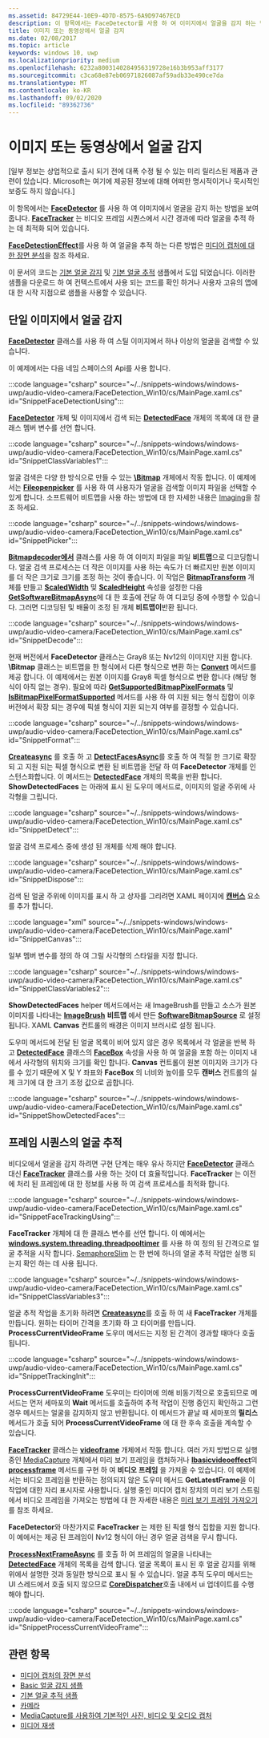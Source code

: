 ```yaml
---
ms.assetid: 84729E44-10E9-4D7D-8575-6A9D97467ECD
description: 이 항목에서는 FaceDetector를 사용 하 여 이미지에서 얼굴을 감지 하는 방법을 보여 줍니다. FaceTracker는 비디오 프레임 시퀀스에서 시간 경과에 따라 얼굴을 추적 하는 데 최적화 되어 있습니다.
title: 이미지 또는 동영상에서 얼굴 감지
ms.date: 02/08/2017
ms.topic: article
keywords: windows 10, uwp
ms.localizationpriority: medium
ms.openlocfilehash: 6232a8003140284956319728e16b3b953aff3177
ms.sourcegitcommit: c3ca68e87eb06971826087af59adb33e490ce7da
ms.translationtype: MT
ms.contentlocale: ko-KR
ms.lasthandoff: 09/02/2020
ms.locfileid: "89362736"
---
```

# <a name="detect-faces-in-images-or-videos"></a>이미지 또는 동영상에서 얼굴 감지



\[일부 정보는 상업적으로 출시 되기 전에 대폭 수정 될 수 있는 미리 릴리스된 제품과 관련이 있습니다. Microsoft는 여기에 제공된 정보에 대해 어떠한 명시적이거나 묵시적인 보증도 하지 않습니다.\]

이 항목에서는 [**FaceDetector**](/uwp/api/Windows.Media.FaceAnalysis.FaceDetector) 를 사용 하 여 이미지에서 얼굴을 감지 하는 방법을 보여 줍니다. [**FaceTracker**](/uwp/api/Windows.Media.FaceAnalysis.FaceTracker) 는 비디오 프레임 시퀀스에서 시간 경과에 따라 얼굴을 추적 하는 데 최적화 되어 있습니다.

[**FaceDetectionEffect**](/uwp/api/Windows.Media.Core.FaceDetectionEffect)를 사용 하 여 얼굴을 추적 하는 다른 방법은 [미디어 캡처에 대 한 장면 분석](scene-analysis-for-media-capture.md)을 참조 하세요.

이 문서의 코드는 [기본 얼굴 감지](https://github.com/Microsoft/Windows-universal-samples/tree/master/Samples/BasicFaceDetection) 및 [기본 얼굴 추적](https://github.com/Microsoft/Windows-universal-samples/tree/master/Samples/BasicFaceTracking) 샘플에서 도입 되었습니다. 이러한 샘플을 다운로드 하 여 컨텍스트에서 사용 되는 코드를 확인 하거나 사용자 고유의 앱에 대 한 시작 지점으로 샘플을 사용할 수 있습니다.

## <a name="detect-faces-in-a-single-image"></a>단일 이미지에서 얼굴 감지

[**FaceDetector**](/uwp/api/Windows.Media.FaceAnalysis.FaceDetector) 클래스를 사용 하 여 스틸 이미지에서 하나 이상의 얼굴을 검색할 수 있습니다.

이 예제에서는 다음 네임 스페이스의 Api를 사용 합니다.

:::code language="csharp" source="~/../snippets-windows/windows-uwp/audio-video-camera/FaceDetection_Win10/cs/MainPage.xaml.cs" id="SnippetFaceDetectionUsing":::

[**FaceDetector**](/uwp/api/Windows.Media.FaceAnalysis.FaceDetector) 개체 및 이미지에서 검색 되는 [**DetectedFace**](/uwp/api/Windows.Media.FaceAnalysis.DetectedFace) 개체의 목록에 대 한 클래스 멤버 변수를 선언 합니다.

:::code language="csharp" source="~/../snippets-windows/windows-uwp/audio-video-camera/FaceDetection_Win10/cs/MainPage.xaml.cs" id="SnippetClassVariables1":::

얼굴 검색은 다양 한 방식으로 만들 수 있는 [**\Bitmap**](/uwp/api/Windows.Graphics.Imaging.SoftwareBitmap) 개체에서 작동 합니다. 이 예제에서는 [**Fileopenpicker**](/uwp/api/Windows.Storage.Pickers.FileOpenPicker) 를 사용 하 여 사용자가 얼굴을 검색할 이미지 파일을 선택할 수 있게 합니다. 소프트웨어 비트맵을 사용 하는 방법에 대 한 자세한 내용은 [Imaging](imaging.md)을 참조 하세요.

:::code language="csharp" source="~/../snippets-windows/windows-uwp/audio-video-camera/FaceDetection_Win10/cs/MainPage.xaml.cs" id="SnippetPicker":::

[**Bitmapdecoder에서**](/uwp/api/Windows.Graphics.Imaging.BitmapDecoder) 클래스를 사용 하 여 이미지 파일을 파일 **비트맵**으로 디코딩합니다. 얼굴 검색 프로세스는 더 작은 이미지를 사용 하는 속도가 더 빠르지만 원본 이미지를 더 작은 크기로 크기를 조정 하는 것이 좋습니다. 이 작업은 [**BitmapTransform**](/uwp/api/Windows.Graphics.Imaging.BitmapTransform) 개체를 만들고 [**ScaledWidth**](/uwp/api/windows.graphics.imaging.bitmaptransform.scaledwidth) 및 [**ScaledHeight**](/uwp/api/windows.graphics.imaging.bitmaptransform.scaledheight) 속성을 설정한 다음 [**GetSoftwareBitmapAsync**](/uwp/api/windows.graphics.imaging.bitmapdecoder.getsoftwarebitmapasync)에 대 한 호출에 전달 하 여 디코딩 중에 수행할 수 있습니다. 그러면 디코딩된 및 배율이 조정 된 개체 **비트맵이**반환 됩니다.

:::code language="csharp" source="~/../snippets-windows/windows-uwp/audio-video-camera/FaceDetection_Win10/cs/MainPage.xaml.cs" id="SnippetDecode":::

현재 버전에서 **FaceDetector** 클래스는 Gray8 또는 Nv12의 이미지만 지원 합니다. **\Bitmap** 클래스는 비트맵을 한 형식에서 다른 형식으로 변환 하는 [**Convert**](/uwp/api/windows.graphics.imaging.softwarebitmap.convert) 메서드를 제공 합니다. 이 예제에서는 원본 이미지를 Gray8 픽셀 형식으로 변환 합니다 (해당 형식이 아직 없는 경우). 필요에 따라 [**GetSupportedBitmapPixelFormats**](/uwp/api/windows.media.faceanalysis.facedetector.getsupportedbitmappixelformats) 및 [**IsBitmapPixelFormatSupported**](/uwp/api/windows.media.faceanalysis.facedetector.isbitmappixelformatsupported) 메서드를 사용 하 여 지원 되는 형식 집합이 이후 버전에서 확장 되는 경우에 픽셀 형식이 지원 되는지 여부를 결정할 수 있습니다.

:::code language="csharp" source="~/../snippets-windows/windows-uwp/audio-video-camera/FaceDetection_Win10/cs/MainPage.xaml.cs" id="SnippetFormat":::

[**Createasync**](/uwp/api/windows.media.faceanalysis.facedetector.createasync) 를 호출 하 고 [**DetectFacesAsync**](/uwp/api/windows.media.faceanalysis.facedetector.detectfacesasync)를 호출 하 여 적절 한 크기로 확장 되 고 지원 되는 픽셀 형식으로 변환 된 비트맵을 전달 하 여 **FaceDetector** 개체를 인스턴스화합니다. 이 메서드는 [**DetectedFace**](/uwp/api/Windows.Media.FaceAnalysis.DetectedFace) 개체의 목록을 반환 합니다. **ShowDetectedFaces** 는 아래에 표시 된 도우미 메서드로, 이미지의 얼굴 주위에 사각형을 그립니다.

:::code language="csharp" source="~/../snippets-windows/windows-uwp/audio-video-camera/FaceDetection_Win10/cs/MainPage.xaml.cs" id="SnippetDetect":::

얼굴 검색 프로세스 중에 생성 된 개체를 삭제 해야 합니다.

:::code language="csharp" source="~/../snippets-windows/windows-uwp/audio-video-camera/FaceDetection_Win10/cs/MainPage.xaml.cs" id="SnippetDispose":::

검색 된 얼굴 주위에 이미지를 표시 하 고 상자를 그리려면 XAML 페이지에 [**캔버스**](/uwp/api/Windows.UI.Xaml.Controls.Canvas) 요소를 추가 합니다.

:::code language="xml" source="~/../snippets-windows/windows-uwp/audio-video-camera/FaceDetection_Win10/cs/MainPage.xaml" id="SnippetCanvas":::

일부 멤버 변수를 정의 하 여 그릴 사각형의 스타일을 지정 합니다.

:::code language="csharp" source="~/../snippets-windows/windows-uwp/audio-video-camera/FaceDetection_Win10/cs/MainPage.xaml.cs" id="SnippetClassVariables2":::

**ShowDetectedFaces** helper 메서드에서는 새 ImageBrush를 만들고 소스가 원본 이미지를 나타내는 [**ImageBrush**](/uwp/api/Windows.UI.Xaml.Media.ImageBrush) **비트맵** 에서 만든 [**SoftwareBitmapSource**](/uwp/api/Windows.UI.Xaml.Media.Imaging.SoftwareBitmapSource) 로 설정 됩니다. XAML **Canvas** 컨트롤의 배경은 이미지 브러시로 설정 됩니다.

도우미 메서드에 전달 된 얼굴 목록이 비어 있지 않은 경우 목록에서 각 얼굴을 반복 하 고 [**DetectedFace**](/uwp/api/Windows.Media.FaceAnalysis.DetectedFace) 클래스의 [**FaceBox**](/uwp/api/windows.media.faceanalysis.detectedface.facebox) 속성을 사용 하 여 얼굴을 포함 하는 이미지 내에서 사각형의 위치와 크기를 확인 합니다. **Canvas** 컨트롤이 원본 이미지와 크기가 다를 수 있기 때문에 X 및 Y 좌표와 **FaceBox** 의 너비와 높이를 모두 **캔버스** 컨트롤의 실제 크기에 대 한 크기 조정 값으로 곱합니다.

:::code language="csharp" source="~/../snippets-windows/windows-uwp/audio-video-camera/FaceDetection_Win10/cs/MainPage.xaml.cs" id="SnippetShowDetectedFaces":::

## <a name="track-faces-in-a-sequence-of-frames"></a>프레임 시퀀스의 얼굴 추적

비디오에서 얼굴을 감지 하려면 구현 단계는 매우 유사 하지만 [**FaceDetector**](/uwp/api/Windows.Media.FaceAnalysis.FaceDetector) 클래스 대신 [**FaceTracker**](/uwp/api/Windows.Media.FaceAnalysis.FaceTracker) 클래스를 사용 하는 것이 더 효율적입니다. **FaceTracker** 는 이전에 처리 된 프레임에 대 한 정보를 사용 하 여 검색 프로세스를 최적화 합니다.

:::code language="csharp" source="~/../snippets-windows/windows-uwp/audio-video-camera/FaceDetection_Win10/cs/MainPage.xaml.cs" id="SnippetFaceTrackingUsing":::

**FaceTracker** 개체에 대 한 클래스 변수를 선언 합니다. 이 예에서는 [**windows.system.threading.threadpooltimer**](/uwp/api/Windows.System.Threading.ThreadPoolTimer) 를 사용 하 여 정의 된 간격으로 얼굴 추적을 시작 합니다. [SemaphoreSlim](/dotnet/api/system.threading.semaphoreslim) 는 한 번에 하나의 얼굴 추적 작업만 실행 되는지 확인 하는 데 사용 됩니다.

:::code language="csharp" source="~/../snippets-windows/windows-uwp/audio-video-camera/FaceDetection_Win10/cs/MainPage.xaml.cs" id="SnippetClassVariables3":::

얼굴 추적 작업을 초기화 하려면 [**Createasync**](/uwp/api/windows.media.faceanalysis.facetracker.createasync)를 호출 하 여 새 **FaceTracker** 개체를 만듭니다. 원하는 타이머 간격을 초기화 하 고 타이머를 만듭니다. **ProcessCurrentVideoFrame** 도우미 메서드는 지정 된 간격이 경과할 때마다 호출 됩니다.

:::code language="csharp" source="~/../snippets-windows/windows-uwp/audio-video-camera/FaceDetection_Win10/cs/MainPage.xaml.cs" id="SnippetTrackingInit":::

**ProcessCurrentVideoFrame** 도우미는 타이머에 의해 비동기적으로 호출되므로 메서드는 먼저 세마포의 **Wait** 메서드를 호출하여 추적 작업이 진행 중인지 확인하고 그런 경우 메서드는 얼굴을 감지하지 않고 반환됩니다. 이 메서드가 끝날 때 세마포의 **릴리스** 메서드가 호출 되어 **ProcessCurrentVideoFrame** 에 대 한 후속 호출을 계속할 수 있습니다.

[**FaceTracker**](/uwp/api/Windows.Media.FaceAnalysis.FaceTracker) 클래스는 [**videoframe**](/uwp/api/Windows.Media.VideoFrame) 개체에서 작동 합니다. 여러 가지 방법으로 실행 중인 [MediaCapture](./index.md) 개체에서 미리 보기 프레임을 캡처하거나 [**Ibasicvideoeffect**](/uwp/api/Windows.Media.Effects.IBasicVideoEffect)의 [**processframe**](/uwp/api/windows.media.effects.ibasicaudioeffect.processframe) 메서드를 구현 하 여 **비디오 프레임** 을 가져올 수 있습니다. 이 예제에서는 비디오 프레임을 반환하는 정의되지 않은 도우미 메서드 **GetLatestFrame**을 이 작업에 대한 자리 표시자로 사용합니다. 실행 중인 미디어 캡처 장치의 미리 보기 스트림에서 비디오 프레임을 가져오는 방법에 대 한 자세한 내용은 [미리 보기 프레임 가져오기](get-a-preview-frame.md)를 참조 하세요.

**FaceDetector**와 마찬가지로 **FaceTracker** 는 제한 된 픽셀 형식 집합을 지원 합니다. 이 예에서는 제공 된 프레임이 Nv12 형식이 아닌 경우 얼굴 검색을 무시 합니다.

[**ProcessNextFrameAsync**](/uwp/api/windows.media.faceanalysis.facetracker.processnextframeasync) 를 호출 하 여 프레임의 얼굴을 나타내는 [**DetectedFace**](/uwp/api/Windows.Media.FaceAnalysis.DetectedFace) 개체의 목록을 검색 합니다. 얼굴 목록이 표시 된 후 얼굴 감지를 위해 위에서 설명한 것과 동일한 방식으로 표시 될 수 있습니다. 얼굴 추적 도우미 메서드는 UI 스레드에서 호출 되지 않으므로 [**CoreDispatcher**](/uwp/api/windows.ui.core.coredispatcher.runasync)호출 내에서 ui 업데이트를 수행 해야 합니다.

:::code language="csharp" source="~/../snippets-windows/windows-uwp/audio-video-camera/FaceDetection_Win10/cs/MainPage.xaml.cs" id="SnippetProcessCurrentVideoFrame":::

## <a name="related-topics"></a>관련 항목

* [미디어 캡처의 장면 분석](scene-analysis-for-media-capture.md)
* [Basic 얼굴 감지 샘플](https://github.com/Microsoft/Windows-universal-samples/tree/master/Samples/BasicFaceDetection)
* [기본 얼굴 추적 샘플](https://github.com/Microsoft/Windows-universal-samples/tree/master/Samples/BasicFaceTracking)
* [카메라](camera.md)
* [MediaCapture를 사용하여 기본적인 사진, 비디오 및 오디오 캡처](basic-photo-video-and-audio-capture-with-MediaCapture.md)
* [미디어 재생](media-playback.md)
